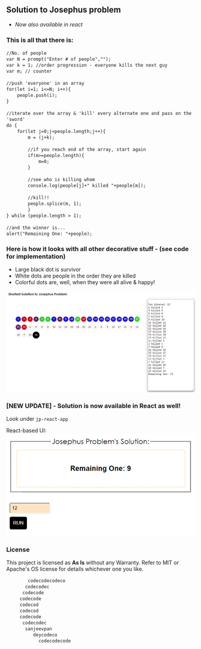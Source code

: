 ## Solution to Josephus problem
+ _Now also available in react_

### This is all that there is:
```
//No. of people
var N = prompt("Enter # of people","");
var k = 1; //order progression - everyone kills the next guy
var m; // counter

//push 'everyone' in an array
for(let i=1; i<=N; i++){
	people.push(i);
}

//iterate over the array & 'kill' every alternate one and pass on the 'sword'
do {
    for(let j=0;j<people.length;j++){
		m = (j+k);

        //if you reach end of the array, start again
		if(m>=people.length){
			m=0;
		}

		//see who is killing whom
        console.log(people[j]+" killed "+people[m]);
		
        //kill!!
        people.splice(m, 1);
		}
} while (people.length > 1);

//and the winner is...
alert("Remaining One: "+people);

```

### Here is how it looks with all other decorative stuff - (see code for implementation)
+ Large black dot is survivor
+ White dots are people in the order they are killed
+ Colorful dots are, well, when they were all alive & happy!

![Josephus Solution UI](JosepheusProblem_UI.PNG)

### [NEW UPDATE] - Solution is now available in React as well!
Look under ```jp-react-app```

React-based UI:
![Josephus Solution UI](JosephusSolution-ReactJs.PNG)


### License

This project is licensed as **As Is** without any Warranty. Refer to MIT or Apache's OS license for details whichever one you like.

```
        codecodecodeco
       codecodec   
      codecode  
     codecode         
     codecod          
     codecod         
     codecode      
      codecodec
       sanjeevpan 
          deycodeco
            codecodecode
```


